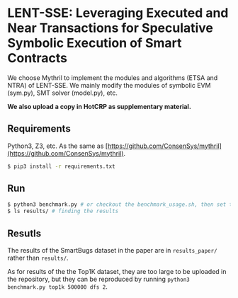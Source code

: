 # LENT-SSE: Leveraging Executed and Near Transactions for Speculative Symbolic Execution of Smart Contracts

We choose Mythril to implement the modules and algorithms (ETSA and NTRA) of LENT-SSE. We mainly modify the modules of symbolic EVM (sym.py), SMT solver (model.py), etc.

**We also upload a copy in HotCRP as supplementary material.**

## Requirements

Python3, Z3, etc. As the same as [https://github.com/ConsenSys/mythril](https://github.com/ConsenSys/mythril).

```bash
$ pip3 install -r requirements.txt
```

## Run

```bash
$ python3 benchmark.py # or checkout the benchmark_usage.sh, then set the "dataset rlimit strategy txcount"
$ ls results/ # finding the results
```

## Resutls
The results of the SmartBugs dataset in the paper are in `results_paper/` rather than `results/`.

As for results of the the Top1K dataset, they are too large to be uploaded in the repository, but they can be reproduced by running `python3 benchmark.py top1k 500000 dfs 2`.


